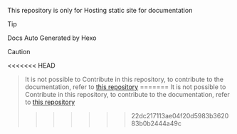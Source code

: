 This repository is only for Hosting static site for documentation

> [!TIP]
> Docs Auto Generated by Hexo

> [!CAUTION]
<<<<<<< HEAD
> It is not possible to Contribute in this repository, to contribute to the documentation, refer to [this repository](https://github.com/ghost1372/Documents)
=======
> It is not possible to Contribute in this repository, to contribute to the documentation, refer to [this repository](https://github.com/ghost1372/Documents)
>>>>>>> 22dc217113ae04f20d5983b362083b0b2444a49c
